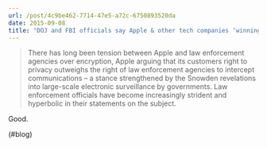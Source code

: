 ```yaml
---
url: /post/4c9be462-7714-47e5-a72c-6750893520da
date: 2015-09-08
title: "DOJ and FBI officials say Apple & other tech companies ‘winning PR battle’ over data privacy | 9to5Mac"
---
```


> There has long been tension between Apple and law enforcement agencies over encryption, Apple arguing that its customers right to privacy outweighs the right of law enforcement agencies to intercept communications – a stance strengthened by the Snowden revelations into large-scale electronic surveillance by governments. Law enforcement officials have become increasingly strident and hyperbolic in their statements on the subject. 



Good.



(#blog)